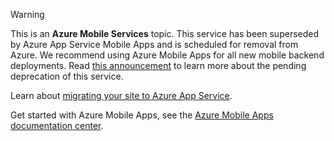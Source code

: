 > [!WARNING]
> This is an **Azure Mobile Services** topic.  This service has been superseded by Azure App Service Mobile Apps and is scheduled for removal from Azure.  We recommend using Azure Mobile Apps for all new mobile backend deployments.  Read [this announcement](https://azure.microsoft.com/blog/transition-of-azure-mobile-services/) to learn more about the pending deprecation of this service.  
> 
> Learn about [migrating your site to Azure App Service](../articles/app-service-mobile/app-service-mobile-migrating-from-mobile-services.md).
> 
> Get started with Azure Mobile Apps, see the [Azure Mobile Apps documentation center](https://azure.microsoft.com/documentation/learning-paths/appservice-mobileapps/).
> 
> 

